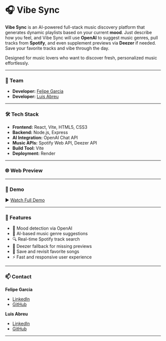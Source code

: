 # 🎧 Vibe Sync

**Vibe Sync** is an AI-powered full-stack music discovery platform that generates dynamic playlists based on your current **mood**. Just describe how you feel, and Vibe Sync will use **OpenAI** to suggest music genres, pull tracks from **Spotify**, and even supplement previews via **Deezer** if needed. Save your favorite tracks and vibe through the day.  

Designed for music lovers who want to discover fresh, personalized music effortlessly.

---

### 👥 Team

- **Developer:** [Felipe Garcia](https://www.linkedin.com/in/felipe-garcia-136448316/)
- **Developer:** [Luis Abreu](https://www.linkedin.com/in/luis-g-abreu/)

---

### 🛠 Tech Stack

- **Frontend:** React, Vite, HTML5, CSS3  
- **Backend:** Node.js, Express  
- **AI Integration:** OpenAI Chat API  
- **Music APIs:** Spotify Web API, Deezer API  
- **Build Tool:** Vite  
- **Deployment:** Render  

---

### 🌐 Web Preview



---

### 🎥 Demo

▶️ [Watch Full Demo](https://youtu.be/36oDfmwrk-M)

---

### 🚀 Features

- 🧠 Mood detection via OpenAI
- 🎵 AI-based music genre suggestions
- 🔍 Real-time Spotify track search
- 🔁 Deezer fallback for missing previews
- 💾 Save and revisit favorite songs
- ⚡ Fast and responsive user experience

---

### 📫 Contact

**Felipe Garcia**  
- [LinkedIn](https://www.linkedin.com/in/felipe-garcia-136448316/)  
- [GitHub](https://github.com/jfelipe75)

**Luis Abreu**  
- [LinkedIn](https://www.linkedin.com/in/luis-g-abreu/)  
- [GitHub](https://github.com/luisabreu000)

---
